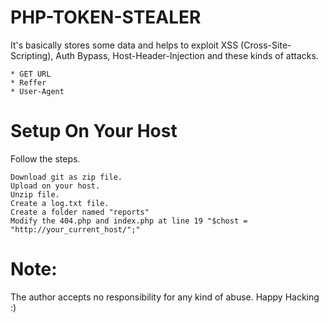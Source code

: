 # PHP-TOKEN-STEALER
It's basically stores some data and helps to exploit XSS (Cross-Site-Scripting), Auth Bypass, Host-Header-Injection and these kinds of attacks.
```
* GET URL
* Reffer
* User-Agent
```
# Setup On Your Host
Follow the steps.
```
Download git as zip file.
Upload on your host.
Unzip file.
Create a log.txt file.
Create a folder named "reports"
Modify the 404.php and index.php at line 19 "$chost = "http://your_current_host/";"
```
# Note:
The author accepts no responsibility for any kind of abuse. Happy Hacking :) 
